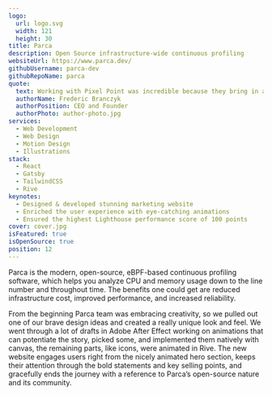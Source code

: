 ```yaml
---
logo:
  url: logo.svg
  width: 121
  height: 30
title: Parca
description: Open Source infrastructure-wide continuous profiling
websiteUrl: https://www.parca.dev/
githubUsername: parca-dev
githubRepoName: parca
quote:
  text: Working with Pixel Point was incredible because they bring in an incredibly strong design team, and they made a great effort to understand the product in depth to tailor everything perfectly. I could not recommend working with them highly enough!
  authorName: Frederic Branczyk
  authorPosition: CEO and Founder
  authorPhoto: author-photo.jpg
services:
  - Web Development
  - Web Design
  - Motion Design
  - Illustrations
stack:
  - React
  - Gatsby
  - TailwindCSS
  - Rive
keynotes:
  - Designed & developed stunning marketing website
  - Enriched the user experience with eye-catching animations
  - Ensured the highest Lighthouse performance score of 100 points
cover: cover.jpg
isFeatured: true
isOpenSource: true
position: 12
---
```


Parca is the modern, open-source, eBPF-based continuous profiling software, which helps you analyze CPU and memory usage down to the line number and throughout time. The benefits one could get are reduced infrastructure cost, improved performance, and increased reliability.

From the beginning Parca team was embracing creativity, so we pulled out one of our brave design ideas and created a really unique look and feel. We went through a lot of drafts in Adobe After Effect working on animations that can potentiate the story, picked some, and implemented them natively with canvas, the remaining parts, like icons, were animated in Rive. The new website engages users right from the nicely animated hero section, keeps their attention through the bold statements and key selling points, and gracefully ends the journey with a reference to Parca’s open-source nature and its community.
